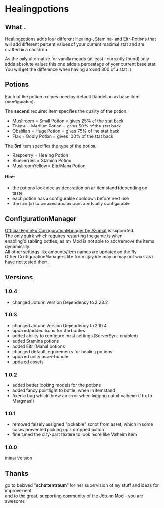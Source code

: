 
# Healingpotions

## What..
Healingpotions adds four different Healing-, Stamina- and Eitr-Potions that will add different percent values of your current maximal stat 
and are crafted in a cauldron.

As the only alternative for vanilla meads (at least i currently found) only adds absolute values this one adds 
a percentage of your current base stat. You will get the difference when having around 300 of a stat :)

## Potions
Each of the potion recipes need by default Dandelion as base item (configurable).<br />

The **second** required item specifies the quality of the potion.<br />
- Mushroom = Small Potion = gives 25% of the stat back<br />
- Thistle = Medium Potion = gives 50% of the stat back<br />
- Obsidian = Huge Potion = gives 75% of the stat back<br />
- Flax = Godly Potion = gives 100% of the stat back<br />

The **3rd** item specifies the type of the potion.<br />
- Raspberry = Healing Potion<br />
- Blueberries = Stamina Potion<br />
- MushroomYellow = Eitr/Mana Potion<br />

#### Hint: 
- the potions look nice as decoration on an itemstand (depending on taste)
- each potion has a configurable cooldown before next use
- the item(s) to be used and amount are totally configurable

## ConfigurationManager
[Official BepInEx ConfigurationManager by Azumat](https://valheim.thunderstore.io/package/Azumatt/Official_BepInEx_ConfigurationManager/) is supported. <br />The only quirk which requires restarting the game is when enabling/disabling bottles, 
as my Mod is not able to add/remove the items dynamically.<br /> All other settings like amounts/item names are updated on the fly.<br/> Other ConfigurationManagers like from cjayride may or may not work as i have not tested them.

## Versions
### 1.0.4
+ changed Jotunn Version Dependency to 2.23.2

### 1.0.3
+ changed Jotunn Version Dependency to 2.10.4
+ updated/added icons for the bottles
+ added ability to configure most settings (ServerSync enabled)
+ added Stamina potions
+ added Eitr (Mana) potions
+ changed default requirements for healing potions
+ updated unity asset-bundle
+ updated assets

### 1.0.2
+ added better looking models for the potions
+ added fancy pointlight to bottle, when in itemstand
+ fixed a bug which threw an error when logging out of valheim (Thx to Margmas!)

### 1.0.1
+ removed falsely assigned "pickable" script from asset, which in some cases prevented picking up a dropped potion
+ fine tuned the clay-part texture to look more like Valheim item

### 1.0.0
Initial Version

## Thanks
go to beloved "<b>schattentraum</b>" for her supervision of my stuff and ideas for improvement <br />
and to the great, supporting [community of the J&ouml;tunn Mod](https://discord.gg/DdUt6g7gyA) - you are awesome!